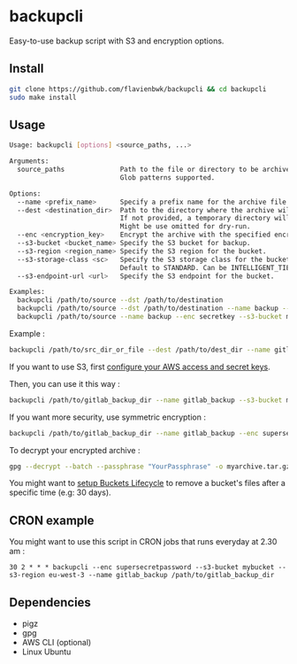 # backupcli

Easy-to-use backup script with S3 and encryption options.

## Install

```bash
git clone https://github.com/flavienbwk/backupcli && cd backupcli
sudo make install
```

## Usage

```bash
Usage: backupcli [options] <source_paths, ...>

Arguments:
  source_paths              Path to the file or directory to be archived.
                            Glob patterns supported.

Options:
  --name <prefix_name>      Specify a prefix name for the archive file.
  --dest <destination_dir>  Path to the directory where the archive will be saved.
                            If not provided, a temporary directory will be used.
                            Might be use omitted for dry-run.
  --enc <encryption_key>    Encrypt the archive with the specified encryption key.
  --s3-bucket <bucket_name> Specify the S3 bucket for backup.
  --s3-region <region_name> Specify the S3 region for the bucket.
  --s3-storage-class <sc>   Specify the S3 storage class for the bucket.
                            Default to STANDARD. Can be INTELLIGENT_TIERING, STANDARD_IA, GLACIER...
  --s3-endpoint-url <url>   Specify the S3 endpoint for the bucket.

Examples:
  backupcli /path/to/source --dst /path/to/destination
  backupcli /path/to/source --dst /path/to/destination --name backup --enc secretkey
  backupcli /path/to/source --name backup --enc secretkey --s3-bucket mybucket --s3-region us-east-1
```

Example :

```bash
backupcli /path/to/src_dir_or_file --dest /path/to/dest_dir --name gitlab_backup
```

If you want to use S3, first [configure your AWS access and secret keys](https://docs.aws.amazon.com/sdk-for-go/v1/developer-guide/configuring-sdk.html#specifying-credentials).

Then, you can use it this way :

```bash
backupcli /path/to/gitlab_backup_dir --name gitlab_backup --s3-bucket mybucket --s3-region eu-west-3
```

If you want more security, use symmetric encryption :

```bash
backupcli /path/to/gitlab_backup_dir --name gitlab_backup --enc supersecretpassword --s3-bucket mybucket --s3-region eu-west-3
```

To decrypt your encrypted archive :

```bash
gpg --decrypt --batch --passphrase "YourPassphrase" -o myarchive.tar.gz myarchive.tar.gz.gpg
```

You might want to [setup Buckets Lifecycle](https://docs.aws.amazon.com/AmazonS3/latest/userguide/lifecycle-expire-general-considerations.html) to remove a bucket's files after a specific time (e.g: 30 days).

## CRON example

You might want to use this script in CRON jobs that runs everyday at 2.30 am :

```cron
30 2 * * * backupcli --enc supersecretpassword --s3-bucket mybucket --s3-region eu-west-3 --name gitlab_backup /path/to/gitlab_backup_dir
```

## Dependencies

- pigz
- gpg
- AWS CLI (optional)
- Linux Ubuntu
